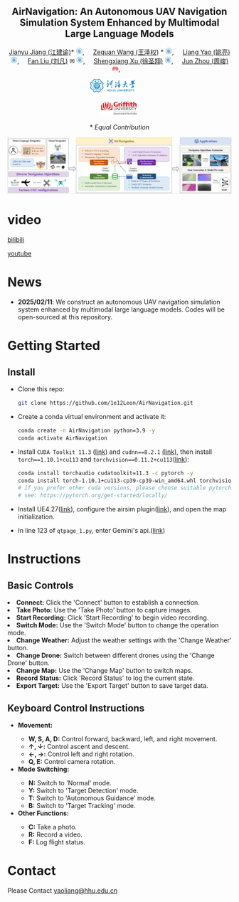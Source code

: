 <div align="center">

## AirNavigation: An Autonomous UAV Navigation Simulation System Enhanced by Multimodal Large Language Models

[Jianyu Jiang (江建谕)](https://multimodality.group/author/%E6%B1%9F%E5%BB%BA%E8%B0%95/)* 
<img src="utils/hhu.jpg" alt="Logo" width="15">, &nbsp; &nbsp;
[Zequan Wang (王泽权)]() *
<img src="utils/hhu.jpg" alt="Logo" width="15">, &nbsp; &nbsp;
[Liang Yao (姚亮)](https://multimodality.group/author/%E5%A7%9A%E4%BA%AE/) 
<img src="utils/hhu.jpg" alt="Logo" width="15">, &nbsp; &nbsp;
[Fan Liu (刘凡)](https://multimodality.group/author/%E5%88%98%E5%87%A1/) ✉ 
<img src="utils/hhu.jpg" alt="Logo" width="15">, &nbsp; &nbsp;
[Shengxiang Xu (徐圣翔)](https://multimodality.group/author/%E5%BE%90%E5%9C%A3%E7%BF%94/) 
<img src="utils/hhu.jpg" alt="Logo" width="15">, &nbsp; &nbsp;
[Jun Zhou (周峻)](https://experts.griffith.edu.au/7205-jun-zhou) 
<img src="utils/griffith.png" alt="Logo" width="15">, &nbsp; &nbsp;

<img src="utils/hhu_text.png" alt="Logo" width="100"> &nbsp; &nbsp;  &nbsp; &nbsp; 

<img src="utils/griffith_text.png" alt="Logo" width="90">

\* *Equal Contribution*

</div>

![introduction.png](introduction.png)

# video
[bilibili](https://www.bilibili.com/video/BV1b5AeeGEm2)

[youtube](https://youtube.com/watch?v=B3gYFj5jqyE)

# News

- **2025/02/11**: We construct an autonomous UAV navigation simulation system enhanced by multimodal large language models. Codes will be open-sourced at this repository.

# Getting Started

## Install

- Clone this repo:

    ```bash
    git clone https://github.com/1e12Leon/AirNavigation.git
    ```
- Create a conda virtual environment and activate it:

    ```bash
    conda create -n AirNavigation python=3.9 -y
    conda activate AirNavigation
    ```

- Install `CUDA Toolkit 11.3` ([link](https://developer.nvidia.com/cuda-11.3.0-download-archive)) and `cudnn==8.2.1` [(link)](https://developer.nvidia.com/rdp/cudnn-archive), then install `torch==1.10.1+cu113` and `torchvision==0.11.2+cu113`([link](https://pytorch.org/)):

    ```bash
    conda install torchaudio cudatoolkit=11.3 -c pytorch -y
    conda install torch-1.10.1+cu113-cp39-cp39-win_amd64.whl torchvision-0.11.2+cu113-cp39-cp39-win_amd64.whl
  # if you prefer other cuda versions, please choose suitable pytorch versions
    # see: https://pytorch.org/get-started/locally/
    ```

- Install UE4.27([link](https://www.unrealengine.com)), configure the airsim plugin([link](https://zhuanlan.zhihu.com/p/618440744)), and open the map initialization.
  
- In line 123 of `qtpage_1.py`, enter Gemini's api.([link](https://ai.google.dev/gemini-api/docs/api-key))
  

# Instructions
## Basic Controls
        
<li><b>Connect:</b> Click the 'Connect' button to establish a connection.</li>
<li><b>Take Photo:</b> Use the 'Take Photo' button to capture images.</li>
<li><b>Start Recording:</b> Click 'Start Recording' to begin video recording.</li>
<li><b>Switch Mode:</b> Use the 'Switch Mode' button to change the operation mode.</li>
<li><b>Change Weather:</b> Adjust the weather settings with the 'Change Weather' button.</li>
<li><b>Change Drone:</b> Switch between different drones using the 'Change Drone' button.</li>
<li><b>Change Map:</b> Use the 'Change Map' button to switch maps.</li>
<li><b>Record Status:</b> Click 'Record Status' to log the current state.</li>
<li><b>Export Target:</b> Use the 'Export Target' button to save target data.</li>


## Keyboard Control Instructions
<ul>
    <li><b>Movement:</b></li>
    <ul>
        <li><b>W, S, A, D:</b> Control forward, backward, left, and right movement.</li>
        <li><b>↑, ↓:</b> Control ascent and descent.</li>
        <li><b>←, →:</b> Control left and right rotation.</li>
        <li><b>Q, E:</b> Control camera rotation.</li>
    </ul>
    <li><b>Mode Switching:</b></li>
    <ul>
        <li><b>N:</b> Switch to 'Normal' mode.</li>
        <li><b>Y:</b> Switch to 'Target Detection' mode.</li>
        <li><b>T:</b> Switch to 'Autonomous Guidance' mode.</li>
        <li><b>B:</b> Switch to 'Target Tracking' mode.</li>
    </ul>
    <li><b>Other Functions:</b></li>
    <ul>
        <li><b>C:</b> Take a photo.</li>
        <li><b>R:</b> Record a video.</li>
        <li><b>F:</b> Log flight status.</li>
    </ul>
</ul>

# Contact
Please Contact yaoliang@hhu.edu.cn
